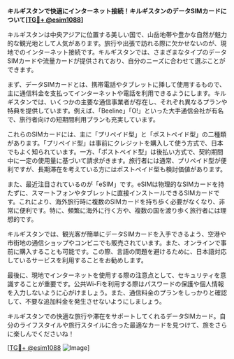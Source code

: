 **キルギスタンで快適にインターネット接続！キルギスタンのデータSIMカードについて[[TG💪+ @esim1088](https://t.me/s/esim1088)]**

キルギスタンは中央アジアに位置する美しい国で、山岳地帯や豊かな自然が魅力的な観光地として人気があります。旅行や出張で訪れる際に欠かせないのが、現地でのインターネット接続です。キルギスタンでは、さまざまなタイプのデータSIMカードや流量カードが提供されており、自分のニーズに合わせて選ぶことができます。

まず、データSIMカードとは、携帯電話やタブレットに挿して使用するもので、主に通信料金を支払ってインターネットや電話を利用できるようにします。キルギスタンでは、いくつかの主要な通信事業者が存在し、それぞれ異なるプランや特典を提供しています。例えば、「Beeline」「O!」といった大手通信会社が有名で、旅行者向けの短期間利用プランも充実しています。

これらのSIMカードには、主に「プリペイド型」と「ポストペイド型」の二種類があります。「プリペイド型」は事前にクレジットを購入して使う方式で、日本でもよく知られています。一方、「ポストペイド型」は後払い方式で、契約期間中に一定の使用量に基づいて請求がきます。旅行者には通常、プリペイド型が便利ですが、長期滞在を考えている方にはポストペイド型も検討価値があります。

また、最近注目されているのが「eSIM」です。eSIMは物理的なSIMカードを持たずに、スマートフォンやタブレットに直接インストールできるSIMカードです。これにより、海外旅行時に複数のSIMカードを持ち歩く必要がなくなり、非常に便利です。特に、頻繁に海外に行く方や、複数の国を渡り歩く旅行者には理想的です。

キルギスタンでは、観光客が簡単にデータSIMカードを入手できるよう、空港や市街地の通信ショップやコンビニでも販売されています。また、オンラインで事前に購入することも可能です。この際、言語の問題を避けるために、日本語対応しているサービスを利用することをお勧めします。

最後に、現地でインターネットを使用する際の注意点として、セキュリティを意識することが重要です。公共Wi-Fiを利用する際はパスワードの保護や個人情報を入力しないように心がけましょう。また、通信料金のプランをしっかりと確認して、不要な追加料金を発生させないようにしましょう。

キルギスタンでの快適な旅行や滞在をサポートしてくれるデータSIMカード。自分のライフスタイルや旅行スタイルに合った最適なカードを見つけて、旅をさらに楽しんでくださいね！

[[TG💪+ @esim1088](https://t.me/s/esim1088) ![Image](https://i.postimg.cc/Y0z9fWf4/image.png)]